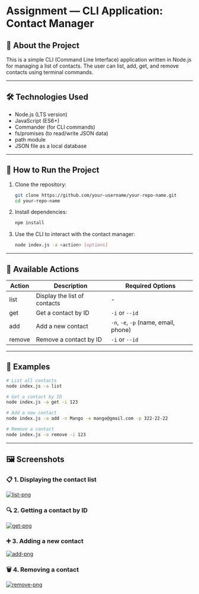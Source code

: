 # Assignment — CLI Application: Contact Manager

## 📖 About the Project

This is a simple CLI (Command Line Interface) application written in Node.js for managing a list of contacts. The user can list, add, get, and remove contacts using terminal commands.

---

## 🛠️ Technologies Used

- Node.js (LTS version)
- JavaScript (ES6+)
- Commander (for CLI commands)
- fs/promises (to read/write JSON data)
- path module
- JSON file as a local database

---

## 🚀 How to Run the Project

1. Clone the repository:
   ```bash
   git clone https://github.com/your-username/your-repo-name.git
   cd your-repo-name
   ```

2. Install dependencies:
   ```bash
   npm install
   ```

3. Use the CLI to interact with the contact manager:
   ```bash
   node index.js -a <action> [options]
   ```

---

## 📂 Available Actions

| Action  | Description                      | Required Options                         |
|---------|----------------------------------|-------------------------------------------|
| list    | Display the list of contacts     | -                                         |
| get     | Get a contact by ID              | `-i` or `--id`                            |
| add     | Add a new contact                | `-n`, `-e`, `-p` (name, email, phone)     |
| remove  | Remove a contact by ID           | `-i` or `--id`                            |

---

## 🔧 Examples

```bash
# List all contacts
node index.js -a list

# Get a contact by ID
node index.js -a get -i 123

# Add a new contact
node index.js -a add -n Mango -e mango@gmail.com -p 322-22-22

# Remove a contact
node index.js -a remove -i 123
```

---

## 🖼️ Screenshots

### 📋 1. Displaying the contact list

<a href="https://ibb.co/twfsD0B3"><img src="https://i.ibb.co/twfsD0B3/list-png.png" alt="list-png" border="0"></a>

### 🔍 2. Getting a contact by ID

<a href="https://ibb.co/Rpfq7MkJ"><img src="https://i.ibb.co/Rpfq7MkJ/get-png.png" alt="get-png" border="0"></a>

### ➕ 3. Adding a new contact

<a href="https://ibb.co/NnWGSYqB"><img src="https://i.ibb.co/NnWGSYqB/add-png.png" alt="add-png" border="0"></a>

### 🗑️ 4. Removing a contact

<a href="https://ibb.co/C3718kqH"><img src="https://i.ibb.co/C3718kqH/remove-png.png" alt="remove-png" border="0"></a>
